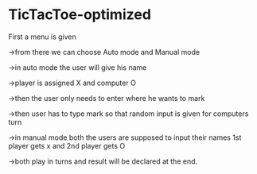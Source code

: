 # TicTacToe-optimized


First a menu is given 

->from there we can choose Auto mode and Manual mode

->in auto mode the user will give his name

->player is assigned X and computer O

->then the user only needs to enter where he wants to mark 

->then user has to type mark so that random input is given for computers turn

->in manual mode both the users are supposed to input their names 1st player gets x and 2nd player gets O

->both play in turns and result will be declared at the end.
